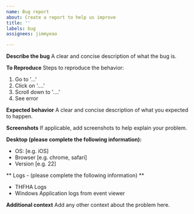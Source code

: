 ```yaml
---
name: Bug report
about: Create a report to help us improve
title: ''
labels: bug
assignees: jimmyeao

---
```


**Describe the bug**
A clear and concise description of what the bug is.

**To Reproduce**
Steps to reproduce the behavior:
1. Go to '...'
2. Click on '....'
3. Scroll down to '....'
4. See error

**Expected behavior**
A clear and concise description of what you expected to happen.

**Screenshots**
If applicable, add screenshots to help explain your problem.

**Desktop (please complete the following information):**
 - OS: [e.g. iOS]
 - Browser [e.g. chrome, safari]
 - Version [e.g. 22]

** Logs - (please complete the following information) **
 - THFHA Logs
- Windows Application logs from event viewer

**Additional context**
Add any other context about the problem here.
